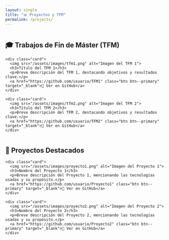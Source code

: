 ```yaml
---
layout: single
title: "📊 Proyectos y TFM"
permalink: /projects/
---
```


<div class="projects-tfm-section">
  <!-- Columna 1: Trabajos de Fin de Máster -->
  <div class="column tfm-column">
    <h2>🎓 Trabajos de Fin de Máster (TFM)</h2>

    <div class="card">
      <img src="/assets/images/tfm1.png" alt="Imagen del TFM 1">
      <h3>Título del TFM 1</h3>
      <p>Breve descripción del TFM 1, destacando objetivos y resultados clave.</p>
      <a href="https://github.com/usuario/TFM1" class="btn btn--primary" target="_blank">🔗 Ver en GitHub</a>
    </div>

    <div class="card">
      <img src="/assets/images/tfm2.png" alt="Imagen del TFM 2">
      <h3>Título del TFM 2</h3>
      <p>Breve descripción del TFM 2, destacando objetivos y resultados clave.</p>
      <a href="https://github.com/usuario/TFM2" class="btn btn--primary" target="_blank">🔗 Ver en GitHub</a>
    </div>
  </div>

  <!-- Columna 2: Proyectos Destacados -->
  <div class="column projects-column">
    <h2>🚀 Proyectos Destacados</h2>

    <div class="card">
      <img src="/assets/images/proyecto1.png" alt="Imagen del Proyecto 1">
      <h3>Nombre del Proyecto 1</h3>
      <p>Breve descripción del Proyecto 1, mencionando las tecnologías usadas y su propósito.</p>
      <a href="https://github.com/usuario/Proyecto1" class="btn btn--primary" target="_blank">🔗 Ver en GitHub</a>
    </div>

    <div class="card">
      <img src="/assets/images/proyecto2.png" alt="Imagen del Proyecto 2">
      <h3>Nombre del Proyecto 2</h3>
      <p>Breve descripción del Proyecto 2, mencionando las tecnologías usadas y su propósito.</p>
      <a href="https://github.com/usuario/Proyecto2" class="btn btn--primary" target="_blank">🔗 Ver en GitHub</a>
    </div>
  </div>
</div>
